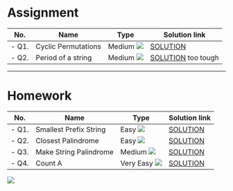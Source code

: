 # Assignment

| No.   | Name                | Type                                                        | Solution link                                                                        |
|-------|---------------------|-------------------------------------------------------------|--------------------------------------------------------------------------------------|
| - Q1. | Cyclic Permutations | Medium [![](https://img.shields.io/badge/-MEDIUM-yellow)]() | [SOLUTION](src/main/java/com/scaler/dsa/assignment/CyclicPermutations.java)          | 
| - Q2. | Period of a string  | Medium [![](https://img.shields.io/badge/-MEDIUM-yellow)]() | [SOLUTION](src/main/java/com/scaler/dsa/assignment/Periodofastring.java)   too tough |

*** 

# Homework

| No.   | Name                   | Type                                                        | Solution link                                                               |
|-------|------------------------|-------------------------------------------------------------|-----------------------------------------------------------------------------|
| - Q1. | Smallest Prefix String | Easy [![](https://img.shields.io/badge/-EASY-green)]()      | [SOLUTION](src/main/java/com/scaler/dsa/homework/SmallestPrefixString.java) |
| - Q2. | Closest Palindrome     | Easy [![](https://img.shields.io/badge/-EASY-green)]()      | [SOLUTION](src/main/java/com/scaler/dsa/homework/ClosestPalindrome.java)    |
| - Q3. | Make String Palindrome | Medium [![](https://img.shields.io/badge/-MEDIUM-yellow)]() | [SOLUTION](src/main/java/com/scaler/dsa/homework/MakeStringPalindrome.java) |
| - Q4. | Count A                | Very Easy [![](https://img.shields.io/badge/-EASY-green)]() | [SOLUTION](src/main/java/com/scaler/dsa/homework/CountA.java)               |

[![](https://img.shields.io/badge/github-blue?style=for-the-badge)](https://github.com/pashmash372)

 